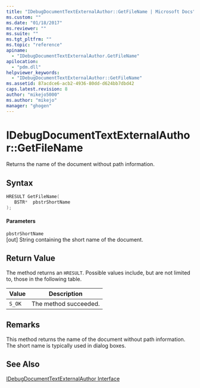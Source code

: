 ```yaml
---
title: "IDebugDocumentTextExternalAuthor::GetFileName | Microsoft Docs"
ms.custom: ""
ms.date: "01/18/2017"
ms.reviewer: ""
ms.suite: ""
ms.tgt_pltfrm: ""
ms.topic: "reference"
apiname: 
  - "IDebugDocumentTextExternalAuthor.GetFileName"
apilocation: 
  - "pdm.dll"
helpviewer_keywords: 
  - "IDebugDocumentTextExternalAuthor::GetFileName"
ms.assetid: 87acdce6-acb2-4936-80dd-d624bb7dbd42
caps.latest.revision: 8
author: "mikejo5000"
ms.author: "mikejo"
manager: "ghogen"
---
```

# IDebugDocumentTextExternalAuthor::GetFileName
Returns the name of the document without path information.  
  
## Syntax  
  
```cpp
HRESULT GetFileName(  
   BSTR*  pbstrShortName  
);  
```  
  
#### Parameters  
 `pbstrShortName`  
 [out] String containing the short name of the document.  
  
## Return Value  
 The method returns an `HRESULT`. Possible values include, but are not limited to, those in the following table.  
  
|Value|Description|  
|-----------|-----------------|  
|`S_OK`|The method succeeded.|  
  
## Remarks  
 This method returns the name of the document without path information. The short name is typically used in dialog boxes.  
  
## See Also  
 [IDebugDocumentTextExternalAuthor Interface](../../winscript/reference/idebugdocumenttextexternalauthor-interface.md)